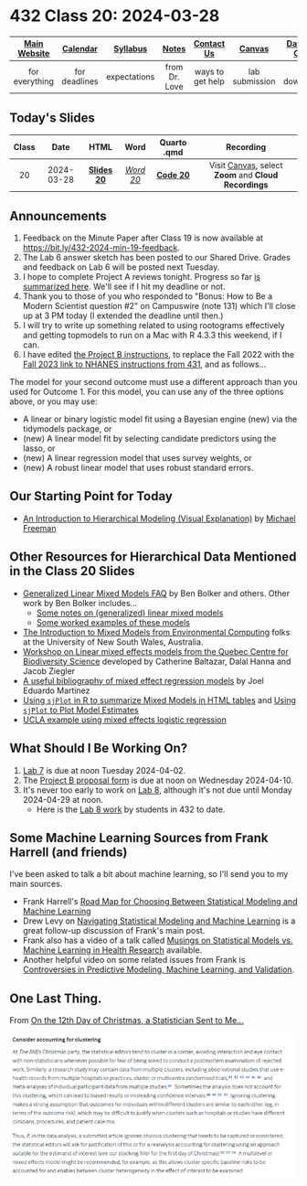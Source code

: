 # 432 Class 20: 2024-03-28

[Main Website](https://thomaselove.github.io/432-2024/) | [Calendar](https://thomaselove.github.io/432-2024/calendar.html) | [Syllabus](https://thomaselove.github.io/432-syllabus-2024/) | [Notes](https://thomaselove.github.io/432-notes/) | [Contact Us](https://thomaselove.github.io/432-2024/contact.html) | [Canvas](https://canvas.case.edu) | [Data and Code](https://github.com/THOMASELOVE/432-data) | [Sources](https://github.com/THOMASELOVE/432-classes-2024/tree/main/sources)
:-----------: | :--------------: | :----------: | :---------: | :-------------: | :-----------: | :------------: |:------:
for everything | for deadlines | expectations | from Dr. Love | ways to get help | lab submission | for downloads | to read

## Today's Slides

Class | Date | HTML | Word | Quarto .qmd | Recording
:---: | :--------: | :------: | :------: | :------: | :-------------:
20 | 2024-03-28 | **[Slides 20](https://thomaselove.github.io/432-slides-2024/slides20.html)** | *[Word 20](https://thomaselove.github.io/432-slides-2024/slides20.docx)* | **[Code 20](https://github.com/THOMASELOVE/432-slides-2024/blob/main/slides20.qmd)** | Visit [Canvas](https://canvas.case.edu/), select **Zoom** and **Cloud Recordings**

## Announcements

1. Feedback on the Minute Paper after Class 19 is now available at <https://bit.ly/432-2024-min-19-feedback>.
2. The Lab 6 answer sketch has been posted to our Shared Drive. Grades and feedback on Lab 6 will be posted next Tuesday.
3. I hope to complete Project A reviews tonight. Progress so far [is summarized here](https://github.com/THOMASELOVE/432-classes-2024/blob/main/projectA/portfolio_review.md). We'll see if I hit my deadline or not.
4. Thank you to those of you who responded to "Bonus: How to Be a Modern Scientist question #2" on Campuswire (note 131) which I'll close up at 3 PM today (I extended the deadline until then.)
5. I will try to write up something related to using rootograms effectively and getting topmodels to run on a Mac with R 4.3.3 this weekend, if I can.
6. I have edited [the Project B instructions](https://thomaselove.github.io/432-2024/projB.html), to replace the Fall 2022 with the [Fall 2023 link to NHANES instructions from 431](https://thomaselove.github.io/431-projectB-2023/data2.html), and as follows...

The model for your second outcome must use a different approach than you used for Outcome 1. For this model, you can use any of the three options above, or you may use:

- A linear or binary logistic model fit using a Bayesian engine (new) via the tidymodels package, or
- (new) A linear model fit by selecting candidate predictors using the lasso, or
- (new) A linear regression model that uses survey weights, or
- (new) A robust linear model that uses robust standard errors.

## Our Starting Point for Today

- [An Introduction to Hierarchical Modeling (Visual Explanation)](http://mfviz.com/hierarchical-models/) by [Michael Freeman](http://mfviz.com/)

## Other Resources for Hierarchical Data Mentioned in the Class 20 Slides

- [Generalized Linear Mixed Models FAQ](https://bbolker.github.io/mixedmodels-misc/glmmFAQ.html) by Ben Bolker and others. Other work by Ben Bolker includes...
    - [Some notes on (generalized) linear mixed models](https://bbolker.github.io/morelia_2018/notes/glmm.html)
    - [Some worked examples of these models](https://bbolker.github.io/mixedmodels-misc/ecostats_chap.html)
- [The Introduction to Mixed Models from Environmental Computing](http://environmentalcomputing.net/mixed-models/) folks at the University of New South Wales, Australia.
- [Workshop on Linear mixed effects models from the Quebec Centre for Biodiversity Science](https://wiki.qcbs.ca/r_workshop6) developed by Catherine Baltazar, Dalal Hanna and Jacob Ziegler
- [A useful bibliography of mixed effect regression models](https://joelemartinez.com/2015/07/14/mixed-effect-models/) by Joel Eduardo Martinez
- [Using `sjPlot` in R to summarize Mixed Models in HTML tables](https://strengejacke.github.io/sjPlot/articles/tab_mixed.html) and [Using `sjPlot` to Plot Model Estimates](https://strengejacke.github.io/sjPlot/articles/plot_model_estimates.html)
- [UCLA example using mixed effects logistic regression](https://stats.idre.ucla.edu/r/dae/mixed-effects-logistic-regression/)

## What Should I Be Working On?

1. [Lab 7](https://thomaselove.github.io/432-2024/lab7.html) is due at noon Tuesday 2024-04-02.
2. The [Project B proposal form](https://bit.ly/432-2024-projectB-proposal-form) is due at noon on Wednesday 2024-04-10.
3. It's never too early to work on [Lab 8](https://thomaselove.github.io/432-2024/lab8.html), although it's not due until Monday 2024-04-29 at noon.
    - Here is the [Lab 8 work](https://github.com/THOMASELOVE/432-classes-2024/tree/main/lab8) by students in 432 to date.

## Some Machine Learning Sources from Frank Harrell (and friends)

I've been asked to talk a bit about machine learning, so I'll send you to my main sources.

- Frank Harrell's [Road Map for Choosing Between Statistical Modeling and Machine Learning](https://www.fharrell.com/post/stat-ml/)
- Drew Levy on [Navigating Statistical Modeling and Machine Learning](https://www.fharrell.com/post/stat-ml2/) is a great follow-up discussion of Frank's main post.
- Frank also has a video of a talk called [Musings on Statistical Models vs. Machine Learning in Health Research](https://www.fharrell.com/talk/mlhealth/) available.
- Another helpful video on some related issues from Frank is [Controversies in Predictive Modeling, Machine Learning, and Validation](https://www.fharrell.com/talk/stratos19/).

## One Last Thing.

From [On the 12th Day of Christmas, a Statistician Sent to Me...](https://www.bmj.com/content/379/bmj-2022-072883)

![](figures/christmas7.png)

